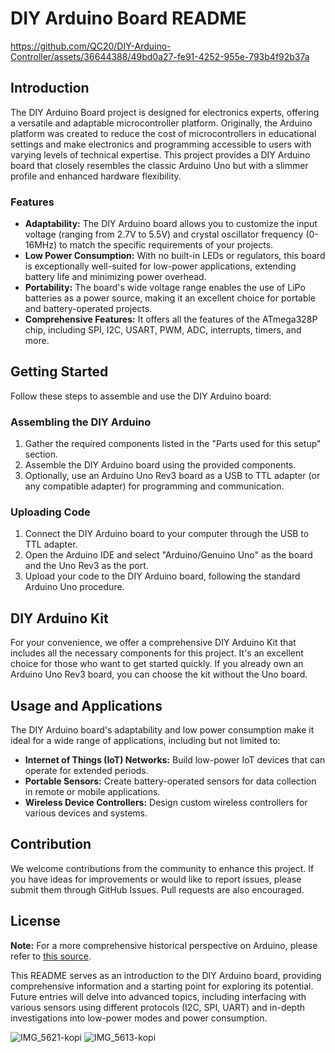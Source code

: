 # DIY Arduino Board README



https://github.com/QC20/DIY-Arduino-Controller/assets/36644388/49bd0a27-fe91-4252-955e-793b4f92b37a


## Introduction
The DIY Arduino Board project is designed for electronics experts, offering a versatile and adaptable microcontroller platform. Originally, the Arduino platform was created to reduce the cost of microcontrollers in educational settings and make electronics and programming accessible to users with varying levels of technical expertise. This project provides a DIY Arduino board that closely resembles the classic Arduino Uno but with a slimmer profile and enhanced hardware flexibility.

### Features
- **Adaptability:** The DIY Arduino board allows you to customize the input voltage (ranging from 2.7V to 5.5V) and crystal oscillator frequency (0-16MHz) to match the specific requirements of your projects.
- **Low Power Consumption:** With no built-in LEDs or regulators, this board is exceptionally well-suited for low-power applications, extending battery life and minimizing power overhead.
- **Portability:** The board's wide voltage range enables the use of LiPo batteries as a power source, making it an excellent choice for portable and battery-operated projects.
- **Comprehensive Features:** It offers all the features of the ATmega328P chip, including SPI, I2C, USART, PWM, ADC, interrupts, timers, and more.

## Getting Started
Follow these steps to assemble and use the DIY Arduino board:

### Assembling the DIY Arduino
1. Gather the required components listed in the "Parts used for this setup" section.
2. Assemble the DIY Arduino board using the provided components.
3. Optionally, use an Arduino Uno Rev3 board as a USB to TTL adapter (or any compatible adapter) for programming and communication.

### Uploading Code
1. Connect the DIY Arduino board to your computer through the USB to TTL adapter.
2. Open the Arduino IDE and select "Arduino/Genuino Uno" as the board and the Uno Rev3 as the port.
3. Upload your code to the DIY Arduino board, following the standard Arduino Uno procedure.

## DIY Arduino Kit
For your convenience, we offer a comprehensive DIY Arduino Kit that includes all the necessary components for this project. It's an excellent choice for those who want to get started quickly. If you already own an Arduino Uno Rev3 board, you can choose the kit without the Uno board.

## Usage and Applications
The DIY Arduino board's adaptability and low power consumption make it ideal for a wide range of applications, including but not limited to:

- **Internet of Things (IoT) Networks:** Build low-power IoT devices that can operate for extended periods.
- **Portable Sensors:** Create battery-operated sensors for data collection in remote or mobile applications.
- **Wireless Device Controllers:** Design custom wireless controllers for various devices and systems.

## Contribution
We welcome contributions from the community to enhance this project. If you have ideas for improvements or would like to report issues, please submit them through GitHub Issues. Pull requests are also encouraged.

## License

**Note:** For a more comprehensive historical perspective on Arduino, please refer to [this source](https://example.com/arduino-history).

This README serves as an introduction to the DIY Arduino board, providing comprehensive information and a starting point for exploring its potential. Future entries will delve into advanced topics, including interfacing with various sensors using different protocols (I2C, SPI, UART) and in-depth investigations into low-power modes and power consumption.

![IMG_5621-kopi](https://github.com/QC20/DIY-Arduino-Controller/assets/36644388/a63e818e-8b1e-4403-92b6-f8ce9ff45356)
![IMG_5613-kopi](https://github.com/QC20/DIY-Arduino-Controller/assets/36644388/41f90000-00ac-4857-8eb6-018fbee8a337)
